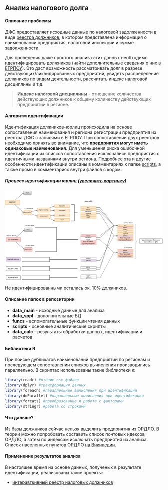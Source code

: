 ## Анализ налогового долга

#### Описание проблемы
ДФС предоставляет исходные данные по налоговой задолженности в виде [реестра должников](http://data.gov.ua/passport/ae5a5a6e-f13e-44bf-89a3-fe71d90ab0a0), в котором представлена информация о наименовании предприятия, налоговой инспекции и сумме задолженности.

Для проведения даже простого анализа этих данных необходимо идентифицировать должников (найти дополнительные сведения о них в [ЕГРПОУ](http://data.gov.ua/passport/73cfe78e-89ef-4f06-b3ab-eb5f16aea237)). Это даст возможность рассматривать долг в разрезе действующих/ликвидированных предприятий, увидеть распределение должников по видам деятельности, рассчитать индекс налоговой дисциплины и т.д.
>**Индекс налоговой дисциплины** - отношение количества действующих должников к общему количеству действующих предприятий в регионе.

#### Алгоритм идентификации
Идентификация должников-юрлиц происходила на основе сопоставления наименования и региона регистрации предприятия из реестра ДФС с записями в ЕГРПОУ. При сопоставлении двух реестров необходимо принять во внимание, что **предприятия могут иметь одинаковые наименования**. Для уменьшения риска ошибочной идентификации из списков сопоставления исключались предприятия с идентичными названиями внутри региона. Подробнее эта и другие особенности идентификации описаны в комментариях к папке [scripts](https://github.com/woldemarg/tax_debt/tree/master/scripts), а также прямо в комментариях внутри файлов с кодом.

##### Процесс идентификации юрлиц ([увеличить картинку](https://www.draw.io/?lightbox=1&target=blank&highlight=FFFFFF&nav=1&title=tax_debt.html#Uhttps%3A%2F%2Fdrive.google.com%2Fuc%3Fid%3D0B5bT-h9e6mOJcF9nOGpmWlRYMm8%26export%3Ddownload))
![Схема](https://raw.githubusercontent.com/woldemarg/tax_debt/master/chart.png "Идентификация налоговых должников")

Не идентифицированными остались ок. 10% должников.

#### Описание папок в репозитории
* **data_main** - исходные данные для анализа
* **data_sppl** - дополнительные БД
* **funcs** - вспомогательные функции чтения данных
* **scripts** - основные аналитические скрипты
* **data_calc** - результаты обработки данных, идентификации и расчетов

#### Библиотеки R
При поиске дубликатов наименований предприятий по регионам и последующем сопоставлении списков вычисления производились параллельно. В скриптах использованы такие библиотеки ```R```:
``` R
library(readr) #чтение csv-файлов
library(dplyr) #трансформация данных
library(foreach) #параллельные вычисления при идентификации
library(doParallel) #параллельные вычисления при идентификации
library(forcats) #преобразование и работа с факторами
library(stringr) #работа со строками
```

#### Что дальше?
Из базы должников сейчас нельзя выделить предприятия из ОРДЛО. В теории можно попробовать составить список почтовых идексов ОРДЛО, а затем по индексам исключать предприятия из анализа. Список населенных пунктов ОРДЛО [на Википедии](https://uk.wikipedia.org/wiki/%D0%9E%D0%BA%D1%80%D0%B5%D0%BC%D1%96_%D1%80%D0%B0%D0%B9%D0%BE%D0%BD%D0%B8_%D0%94%D0%BE%D0%BD%D0%B5%D1%86%D1%8C%D0%BA%D0%BE%D1%97_%D1%82%D0%B0_%D0%9B%D1%83%D0%B3%D0%B0%D0%BD%D1%81%D1%8C%D0%BA%D0%BE%D1%97_%D0%BE%D0%B1%D0%BB%D0%B0%D1%81%D1%82%D0%B5%D0%B9#.D0.A1.D0.BF.D0.B8.D1.81.D0.BE.D0.BA_.D0.BD.D0.B0.D1.81.D0.B5.D0.BB.D0.B5.D0.BD.D0.B8.D1.85_.D0.BF.D1.83.D0.BD.D0.BA.D1.82.D1.96.D0.B2).

#### Применение результатов анализа
В настоящее время на основе данных, полученых в результате идентификации, реализованы такие проекты:
* [интеравткивный реестр налоговых должников](http://cost.ua/special/dbregister/index.html)

